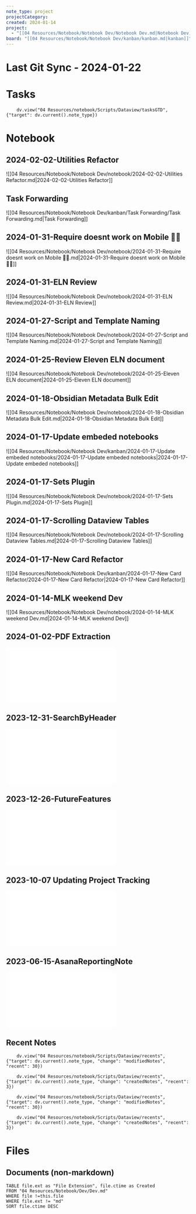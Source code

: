 ```yaml
---
note_type: project
projectCategory: 
created: 2024-01-14
project:
  - "[[04 Resources/Notebook/Notebook Dev/Notebook Dev.md|Notebook Dev]]"
board: "[[04 Resources/Notebook/Notebook Dev/kanban/kanban.md|kanban]]"
---
```

# **Last Git Sync** - 2024-01-22

# Tasks
```dataviewjs
    dv.view("04 Resources/notebook/Scripts/Dataview/tasksGTD", {"target": dv.current().note_type})
```
# Notebook
## 2024-02-02-Utilities Refactor
 ![[04 Resources/Notebook/Notebook Dev/notebook/2024-02-02-Utilities Refactor.md|2024-02-02-Utilities Refactor]]
## Task Forwarding
 ![[04 Resources/Notebook/Notebook Dev/kanban/Task Forwarding/Task Forwarding.md|Task Forwarding]]
## 2024-01-31-Require doesnt work on Mobile 🤦‍♀️
 ![[04 Resources/Notebook/Notebook Dev/notebook/2024-01-31-Require doesnt work on Mobile 🤦‍♀️.md|2024-01-31-Require doesnt work on Mobile 🤦‍♀️]]
## 2024-01-31-ELN Review
 ![[04 Resources/Notebook/Notebook Dev/notebook/2024-01-31-ELN Review.md|2024-01-31-ELN Review]]
## 2024-01-27-Script and Template Naming
 ![[04 Resources/Notebook/Notebook Dev/notebook/2024-01-27-Script and Template Naming.md|2024-01-27-Script and Template Naming]]
## 2024-01-25-Review Eleven ELN document
 ![[04 Resources/Notebook/Notebook Dev/notebook/2024-01-25-Eleven ELN document|2024-01-25-Eleven ELN document]]
## 2024-01-18-Obsidian Metadata Bulk Edit
 ![[04 Resources/Notebook/Notebook Dev/notebook/2024-01-18-Obsidian Metadata Bulk Edit.md|2024-01-18-Obsidian Metadata Bulk Edit]]
## 2024-01-17-Update embeded notebooks
 ![[04 Resources/Notebook/Notebook Dev/kanban/2024-01-17-Update embeded notebooks/2024-01-17-Update embeded notebooks|2024-01-17-Update embeded notebooks]]
## 2024-01-17-Sets Plugin
 ![[04 Resources/Notebook/Notebook Dev/notebook/2024-01-17-Sets Plugin.md|2024-01-17-Sets Plugin]]
## 2024-01-17-Scrolling Dataview Tables
 ![[04 Resources/Notebook/Notebook Dev/notebook/2024-01-17-Scrolling Dataview Tables.md|2024-01-17-Scrolling Dataview Tables]]
## 2024-01-17-New Card Refactor
 ![[04 Resources/Notebook/Notebook Dev/kanban/2024-01-17-New Card Refactor/2024-01-17-New Card Refactor|2024-01-17-New Card Refactor]]

## 2024-01-14-MLK weekend Dev
 ![[04 Resources/Notebook/Notebook Dev/notebook/2024-01-14-MLK weekend Dev.md|2024-01-14-MLK weekend Dev]]
## 2024-01-02-PDF Extraction
![2024-01-02-PDF Extraction](04%20Resources/Notebook/Notebook%20Dev/notebook/2024-01-02-PDF%20Extraction.md)

## 2023-12-31-SearchByHeader

![2023-12-31-SearchByHeader](04%20Resources/Notebook/Notebook%20Dev/notebook/2023-12-31-SearchByHeader.md)
## 2023-12-26-FutureFeatures
![2023-12-26-FutureFeatures](04%20Resources/Notebook/Notebook%20Dev/notebook/2023-12-26-FutureFeatures.md)


## 2023-10-07 Updating Project Tracking
![2023-10-07 UpdatingProjectTracking](04%20Resources/Notebook/Notebook%20Dev/notebook/2023-10-07%20UpdatingProjectTracking.md)

## 2023-06-15-AsanaReportingNote
![2023-06-15-AsanaReportingNotes](04%20Resources/Notebook/Notebook%20Dev/notebook/2023-06-15-AsanaReportingNotes.md)



## Recent Notes 
```dataviewjs
    dv.view("04 Resources/notebook/Scripts/Dataview/recents", {"target": dv.current().note_type, "change": "modifiedNotes", "recent": 30})
```
```dataviewjs
    dv.view("04 Resources/notebook/Scripts/Dataview/recents", {"target": dv.current().note_type, "change": "createdNotes", "recent": 3})
```
```dataviewjs
    dv.view("04 Resources/notebook/Scripts/Dataview/recents", {"target": dv.current().note_type, "change": "modifiedNotes", "recent": 30})
```
```dataviewjs
    dv.view("04 Resources/notebook/Scripts/Dataview/recents", {"target": dv.current().note_type, "change": "createdNotes", "recent": 3})
```
# Files 
## Documents (non-markdown)
```dataview
TABLE file.ext as "File Extension", file.ctime as Created
FROM "04 Resources/Notebook/Dev/Dev.md"
WHERE file !=this.file
WHERE file.ext != "md"
SORT file.ctime DESC
```

